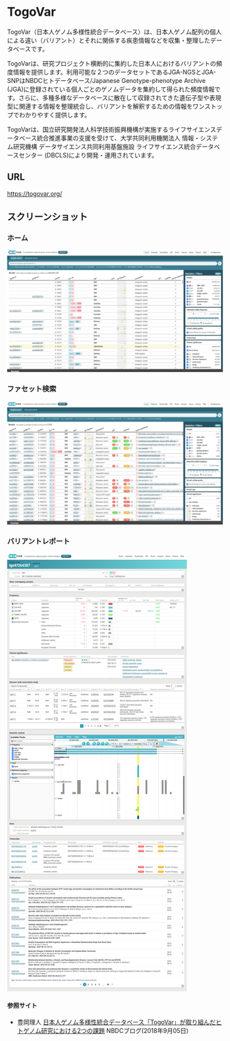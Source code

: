 # TogoVar

TogoVar（日本人ゲノム多様性統合データベース）は、日本人ゲノム配列の個人による違い（バリアント）とそれに関係する疾患情報などを収集・整理したデータベースです。

TogoVarは、研究プロジェクト横断的に集約した日本人におけるバリアントの頻度情報を提供します。利用可能な２つのデータセットであるJGA-NGSとJGA-SNPはNBDCヒトデータベース/Japanese Genotype-phenotype Archive (JGA)に登録されている個人ごとのゲノムデータを集約して得られた頻度情報です。さらに、多種多様なデータベースに散在して収録されてきた遺伝子型や表現型に関連する情報を整理統合し、バリアントを解釈するための情報をワンストップでわかりやすく提供します。

TogoVarは、国立研究開発法人科学技術振興機構が実施するライフサイエンスデータベース統合推進事業の支援を受けて、大学共同利用機関法人 情報・システム研究機構 データサイエンス共同利用基盤施設 ライフサイエンス統合データベースセンター (DBCLS)により開発・運用されています。

## URL

https://togovar.org/

## スクリーンショット

### ホーム

![Fig-1](https://raw.githubusercontent.com/dbcls/website/master/services/images/DBCLSservices_TogoVar_fig-1_20221101.png)

### ファセット検索

![Fig-2](https://raw.githubusercontent.com/dbcls/website/master/services/images/DBCLSservices_TogoVar_fig-2_20221101.png)

### バリアントレポート

![Fig-3](https://raw.githubusercontent.com/dbcls/website/master/services/images/DBCLSservices_TogoVar_fig-3_20221101.png)

#### 参照サイト

* 豊岡理人 [日本人ゲノム多様性統合データベース「TogoVar」が取り組んだヒトゲノム研究における2つの課題](https://biosciencedbc.jp/nbdc-blog/1019-20180905-01) NBDCブログ(2018年9月05日)

